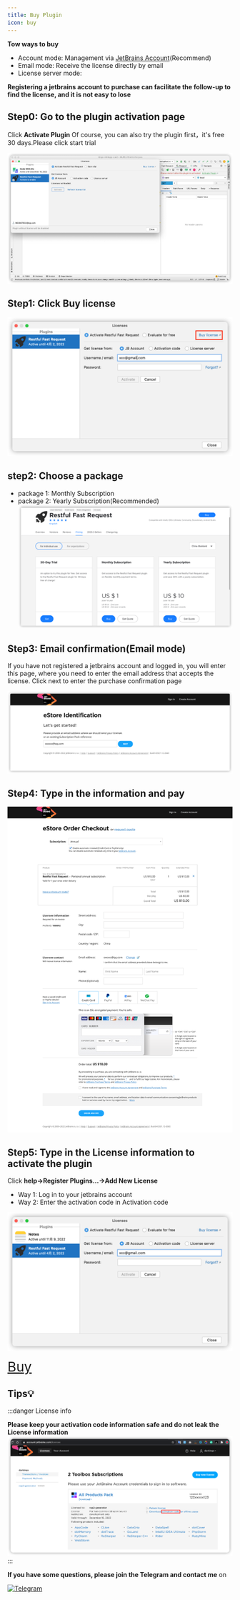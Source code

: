 ```yaml
---
title: Buy Plugin
icon: buy
---
```


<Badge text="❤️Thanks for support original, support official edition❤️" type="tip" vertical="middle"/>


**Tow ways to buy**
* Account mode: Management via [JetBrains Account](https://account.jetbrains.com/licenses)(Recommend)
* Email mode: Receive the license directly by email
* License server mode: <Badge text="Not support" type="danger" vertical="middle"/>

**Registering a jetbrains account to purchase can facilitate the follow-up to find the license, and it is not easy to lose**

## Step0: Go to the plugin activation page

Click **Activate Plugin**
Of course, you can also try the plugin first，it's free 30 days.Please click start trial

![](../../.vuepress/public/img/buy/activate_en.png)

## Step1: Click Buy license
![](../../.vuepress/public/img/buy/step1.png)

## step2: Choose a package
* package 1: Monthly Subscription
* package 2: Yearly Subscription(Recommended)
![](../../.vuepress/public/img/buy/step2.png)

## Step3: Email confirmation(Email mode)
If you have not registered a jetbrains account and logged in, you will enter this page, where you need to enter the email address that accepts the license.
Click next to enter the purchase confirmation page

![](../../.vuepress/public/img/buy/step3.png)

## Step4: Type in the information and pay
![](../../.vuepress/public/img/buy/step4.png)

## Step5: Type in the License information to activate the plugin
Click **help->Register Plugins...->Add New License**

* Way 1: Log in to your jetbrains account
* Way 2: Enter the activation code in Activation code

![](../../.vuepress/public/img/buy/step5.png)

<a href="https://plugins.jetbrains.com/plugin/16988-restful-fast-request/pricing" style="font-size:30px;"><i class="icon iconfont icon-buy" style="font-size:30px"></i>Buy</a>

## Tips💡
:::danger License info

**Please keep your activation code information safe and do not leak the License information**
![](../../.vuepress/public/img/buy/accountLicense.png)
:::

**If you have some questions, please join the Telegram and contact me** on 

[![Telegram](https://img.shields.io/static/v1?label=Telegram&message=Restful%20Fast%20Request&logo=telegram&color=28A8E8)](https://t.me/restful_fast_request)